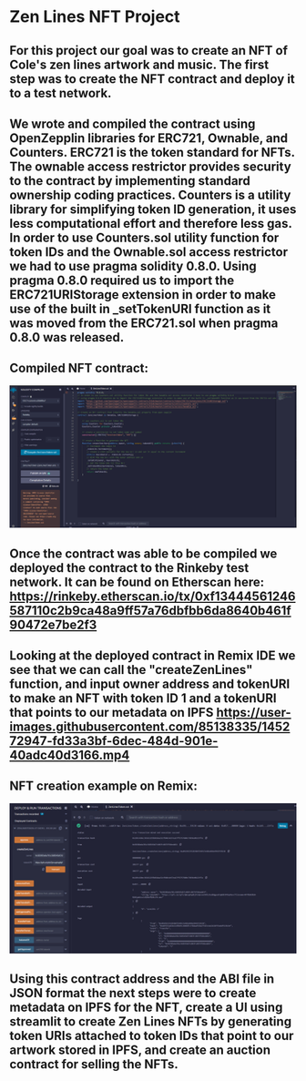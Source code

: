 # Zen Lines NFT Project

## For this project our goal was to create an NFT of Cole's zen lines artwork and music. The first step was to create the NFT contract and deploy it to a test network.

## We wrote and compiled the contract using OpenZepplin libraries for ERC721, Ownable, and Counters. ERC721 is the token standard for NFTs. The ownable access restrictor provides security to the contract by implementing standard ownership coding practices. Counters is a utility library for simplifying token ID generation, it uses less computational effort and therefore less gas. In order to use Counters.sol utility function for token IDs and the Ownable.sol access restrictor we had to use pragma solidity 0.8.0. Using pragma 0.8.0 required us to import the ERC721URIStorage extension in order to make use of the built in _setTokenURI function as it was moved from the ERC721.sol when pragma 0.8.0 was released.

## Compiled NFT contract:
![Image](./screen_shots/compiled_nft_contract.png)

## Once the contract was able to be compiled we deployed the contract to the Rinkeby test network. It can be found on Etherscan here: https://rinkeby.etherscan.io/tx/0xf13444561246587110c2b9ca48a9ff57a76dbfbb6da8640b461f90472e7be2f3

## Looking at the deployed contract in Remix IDE we see that we can call the "createZenLines" function, and input owner address and tokenURI to make an NFT with token ID 1 and a tokenURI that points to our metadata on IPFS https://user-images.githubusercontent.com/85138335/145272947-fd33a3bf-6dec-484d-901e-40adc40d3166.mp4 

## NFT creation example on Remix:
![Image](./screen_shots/createZenLines_1.png)

## Using this contract address and the ABI file in JSON format the next steps were to create metadata on IPFS for the NFT, create a UI using streamlit to create Zen Lines NFTs by generating token URIs attached to token IDs that point to our artwork stored in IPFS, and create an auction contract for selling the NFTs.
